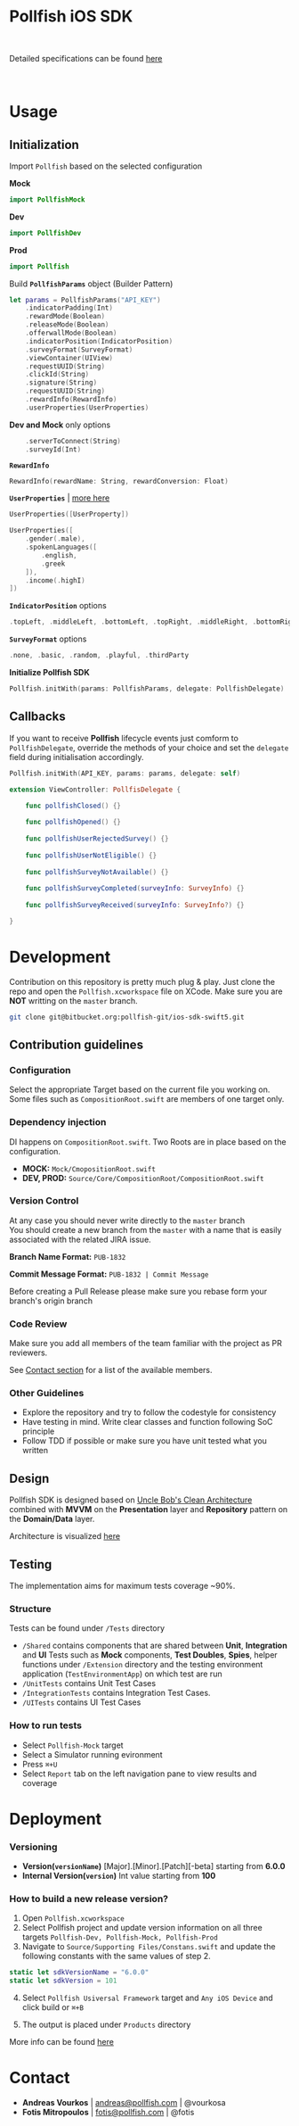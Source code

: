 # Pollfish iOS SDK #

<br/>

Detailed specifications can be found [here](https://pollfish.atlassian.net/wiki/spaces/PSD/pages/1570865153/Mobile+SDKs+New+Kotlin+Swift)

<br/>

# Usage #

## Initialization ##

Import ``Pollfish`` based on the selected configuration

**Mock**

```swift
import PollfishMock
````

**Dev**

```swift
import PollfishDev
````

**Prod**

```swift
import Pollfish
````

Build **``PollfishParams``** object (Builder Pattern)

```swift
let params = PollfishParams("API_KEY")
    .indicatorPadding(Int)
    .rewardMode(Boolean)
    .releaseMode(Boolean)
    .offerwallMode(Boolean)
    .indicatorPosition(IndicatorPosition)
    .surveyFormat(SurveyFormat)
    .viewContainer(UIView)
    .requestUUID(String)
    .clickId(String)
    .signature(String)
    .requestUUID(String)
    .rewardInfo(RewardInfo)
    .userProperties(UserProperties)
```

**Dev and Mock** only options

```swift
    .serverToConnect(String)
    .surveyId(Int)
```

**`RewardInfo`**
```swift
RewardInfo(rewardName: String, rewardConversion: Float)
```

**`UserProperties`** | [more here]()
```swift
UserProperties([UserProperty])

UserProperties([
    .gender(.male),
    .spokenLanguages([
        .english,
        .greek
    ]),
    .income(.highI)
])

```

**`IndicatorPosition`** options
```swift
.topLeft, .middleLeft, .bottomLeft, .topRight, .middleRight, .bottomRight 
```

**`SurveyFormat`** options
```swift
.none, .basic, .random, .playful, .thirdParty
```

**Initialize Pollfish SDK**

```swift
Pollfish.initWith(params: PollfishParams, delegate: PollfishDelegate)
```

## Callbacks ##

If you want to receive **Pollfish** lifecycle events just comform to `PollfishDelegate`, override the methods of your choice and set the `delegate` field during initialisation accordingly.

```swift
Pollfish.initWith(API_KEY, params: params, delegate: self)

extension ViewController: PollfisDelegate {

    func pollfishClosed() {}
    
    func pollfishOpened() {}
    
    func pollfishUserRejectedSurvey() {}
    
    func pollfishUserNotEligible() {}
    
    func pollfishSurveyNotAvailable() {}
    
    func pollfishSurveyCompleted(surveyInfo: SurveyInfo) {}
    
    func pollfishSurveyReceived(surveyInfo: SurveyInfo?) {}

}
```

# Development #

Contribution on this repository is pretty much plug & play. Just clone the repo and open the `Pollfish.xcworkspace` file on XCode. Make sure you are **NOT** writting on the `master` branch.

```sh
git clone git@bitbucket.org:pollfish-git/ios-sdk-swift5.git
```

## Contribution guidelines ###
### Configuration
Select the appropriate Target based on the current file you working on.
Some files such as ```CompositionRoot.swift``` are members of one target only.

### Dependency injection 
DI happens on ```CompositionRoot.swift```. Two Roots are in place based on the configuration.

* **MOCK:** ```Mock/CmopositionRoot.swift```
* **DEV, PROD:** ```Source/Core/CompositionRoot/CompositionRoot.swift```

### Version Control
At any case you should never write directly to the ```master``` branch
<br/>
You should create a new branch from the ```master``` with a name that is easily associated with the related JIRA issue.  <br/>

**Branch Name Format:** ```PUB-1832```

**Commit Message Format:** ```PUB-1832 | Commit Message```

Before creating a Pull Release please make sure you rebase form your branch's origin branch

### Code Review
Make sure you add all members of the team familiar with the project as PR reviewers.

See [Contact section](#contact) for a list of the available members.

### Other Guidelines
* Explore the repository and try to follow the codestyle for consistency
* Have testing in mind. Write clear classes and function following SoC principle
* Follow TDD if possible or make sure you have unit tested what you written 

## Design ##

Pollfish SDK is designed based on [ Uncle Bob's Clean Architecture ](https://blog.cleancoder.com/uncle-bob/2012/08/13/the-clean-architecture.html) combined with **ΜVVM** on the **Presentation** layer and **Repository** pattern on the **Domain/Data** layer.

Architecture is visualized [here](https://app.diagrams.net/#G1gEVQjFrR0iLBlcOzf_9hZDHoIHiGnN0r)

## Testing ##

The implementation aims for maximum tests coverage ~90%.

### Structure ###

Tests can be found under `/Tests` directory

* `/Shared` contains components that are shared between **Unit**, **Integration** and **UI** Tests such as **Mock** components, **Test Doubles**, **Spies**, helper functions under `/Extension` directory and the testing environment application (`TestEnvironmentApp`) on which test are run
* `/UnitTests` contains Unit Test Cases
* `/IntegrationTests` contains Integration Test Cases.
* `/UITests` contains UI Test Cases

### How to run tests ###

* Select `Pollfish-Mock` target
* Select a Simulator running evironment
* Press `⌘+U`
* Select `Report` tab on the left navigation pane to view results and coverage

# Deployment #

### Versioning

* **Version(`versionName`)** [Major].[Minor].[Patch][-beta] starting from **6.0.0**
* **Internal Version(`version`)** Int value starting from **100**

### How to build a new release version?

1. Open ```Pollfish.xcworkspace```
2. Select Pollfish project and update version information on all three targets ```Pollfish-Dev, Pollfish-Mock, Pollfish-Prod```
3. Navigate to ```Source/Supporting Files/Constans.swift``` and update the following constants with the same values of step 2. 

```swift
static let sdkVersionName = "6.0.0"
static let sdkVersion = 101
```

4. Select ```Pollfish Usiversal Framework``` target and ```Any iOS Device``` and click build or ```⌘+B```

5. The output is placed under ```Products``` directory

More info can be found [here](https://pollfish.atlassian.net/wiki/spaces/PSD/pages/1988952065/Publish)

# Contact #

* **Andreas Vourkos** | [andreas@pollfish.com](mailto:andreas.vourkos@prodege.com) | @vourkosa
* **Fotis Mitropoulos** | [fotis@pollfish.com](mailto:fotis.mitropoulos@prodege.com) | @fotis
